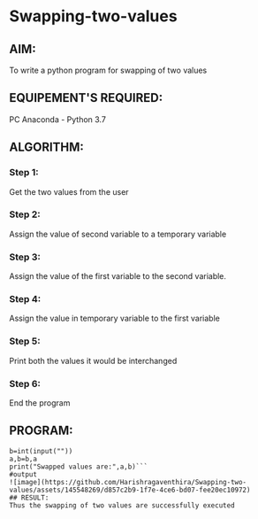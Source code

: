 # Swapping-two-values
## AIM:
To write a python program for swapping of two values
## EQUIPEMENT'S REQUIRED: 
PC
Anaconda - Python 3.7
## ALGORITHM: 
### Step 1:
Get the two values from the user
### Step 2: 
Assign the value of second variable to a temporary variable 
### Step 3: 
Assign the value of the first variable to the second variable.
### Step 4:  
Assign the value in temporary variable to the first variable
### Step 5: 
Print both the values it would be interchanged
### Step 6: 
End the program
## PROGRAM:
```a=int(input(""))
b=int(input(""))
a,b=b,a
print("Swapped values are:",a,b)```
#output
![image](https://github.com/Harishragaventhira/Swapping-two-values/assets/145548269/d857c2b9-1f7e-4ce6-bd07-fee20ec10972)
## RESULT:
Thus the swapping of two values are successfully executed



